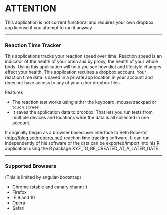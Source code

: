 # ATTENTION #
This application is not current functional and requires your own dropbox app license if you attempt to run it anyway. 

---
### Reaction Time Tracker

This applications tracks your reaction speed over time. Reaction speed is an indicator of the health of your brain and by proxy, the health of your whole body. Using this application will help you see how diet and lifestyle changes effect your health. This application requires a dropbox account. Your reaction time data is saved in a private app location in your account and does not have access to any of your other dropbox files.

Features

- The reaction test works using either the keyboard, mouse/trackpad or touch screen.	 
- It saves the application data to dropbox. That lets you run tests from multiple devices and locations while the data is all collected in one account. 

It originally began as a browser based user interface to Seth Roberts' (http://blog.sethroberts.net) reaction time tracking software. It can run independently of his software or the data can be exported/import into his R application using the R package XYZ_TO_BE_CREATED_AT_A_LATER_DATE.

---
### Supported Browsers 
(This is limited by angular-bootstrap)

  - Chrome (stable and canary channel)
  - Firefox
  - IE 9 and 10
  - Opera
  - Safari



